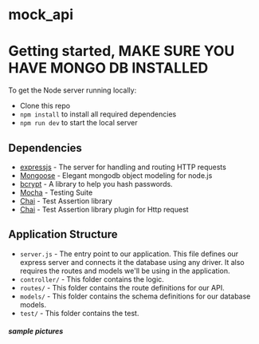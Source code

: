 # mock_api

# Getting started, MAKE SURE YOU HAVE MONGO DB INSTALLED 

To get the Node server running locally:

- Clone this repo
- `npm install` to install all required dependencies
- `npm run dev` to start the local server

## Dependencies

- [expressjs](https://github.com/expressjs/express) - The server for handling and routing HTTP requests
- [Mongoose](https://mongoosejs.com/) - Elegant mongodb object modeling for node.js
- [bcrypt](https://www.npmjs.com/package/bcrypt) - A library to help you hash passwords.
- [Mocha](https://mochajs.org/) - Testing Suite
- [Chai](https://www.chaijs.com/) - Test Assertion library
- [Chai](https://www.chaijs.com/plugins/chai-http/) - Test Assertion library plugin for Http request

## Application Structure

- `server.js` - The entry point to our application. This file defines our express server and connects it the database using any driver. It also requires the routes and models we'll be using in the application.
- `controller/` - This folder contains the logic.
- `routes/` - This folder contains the route definitions for our API.
- `models/` - This folder contains the schema definitions for our database models.
- `test/` - This folder contains the test.

##### sample pictures
